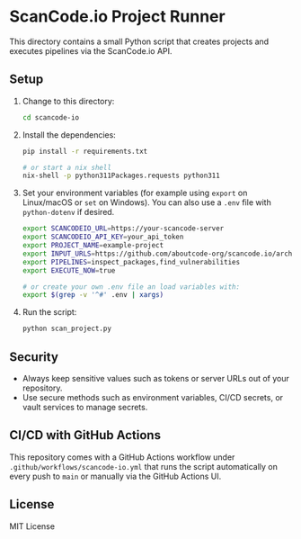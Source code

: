 # ScanCode.io Project Runner

This directory contains a small Python script that creates projects and executes pipelines via the ScanCode.io API.

## Setup

1. Change to this directory:
    ```bash
    cd scancode-io
    ```

2. Install the dependencies:
    ```bash
    pip install -r requirements.txt
    
    # or start a nix shell
    nix-shell -p python311Packages.requests python311
    ```

3. Set your environment variables (for example using `export` on Linux/macOS or `set` on Windows). You can also use a `.env` file with `python-dotenv` if desired.
    ```bash
    export SCANCODEIO_URL=https://your-scancode-server
    export SCANCODEIO_API_KEY=your_api_token
    export PROJECT_NAME=example-project
    export INPUT_URLS=https://github.com/aboutcode-org/scancode.io/archive/refs/tags/v32.4.0.zip
    export PIPELINES=inspect_packages,find_vulnerabilities
    export EXECUTE_NOW=true

    # or create your own .env file an load variables with:
    export $(grep -v '^#' .env | xargs)
    ```

4. Run the script:
    ```bash
    python scan_project.py
    ```

## Security

- Always keep sensitive values such as tokens or server URLs out of your repository.  
- Use secure methods such as environment variables, CI/CD secrets, or vault services to manage secrets.

## CI/CD with GitHub Actions

This repository comes with a GitHub Actions workflow under `.github/workflows/scancode-io.yml` that runs the script automatically on every push to `main` or manually via the GitHub Actions UI.

## License

MIT License
